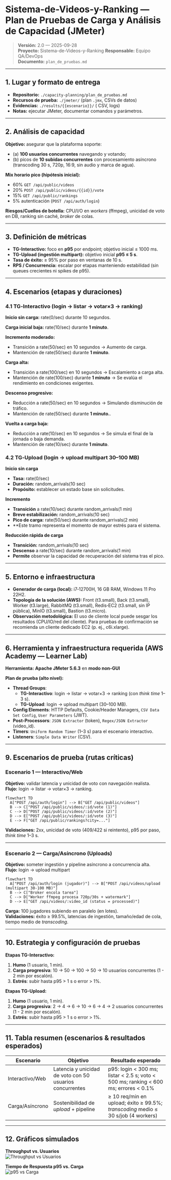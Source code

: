 # Sistema-de-Videos-y-Ranking — Plan de Pruebas de Carga y Análisis de Capacidad (JMeter)

> **Versión:** 2.0 — 2025-09-28  
> **Proyecto:** Sistema-de-Videos-y-Ranking 
> **Responsable:** Equipo QA/DevOps  
> **Documento:** `plan_de_pruebas.md`

---

## 1. Lugar y formato de entrega
- **Repositorio:** `./capacity-planning/plan_de_pruebas.md`  
- **Recursos de prueba:** `./jmeter/` (plan `.jmx`, CSVs de datos)  
- **Evidencias:** `./results/{{escenario}}/` ( CSV, logs)  
- **Notas:** ejecutar JMeter, documentar comandos y parámetros.

---

## 2. Análisis de capacidad
**Objetivo:** asegurar que la plataforma soporte: 
- (a) **100 usuarios concurrentes** navegando y votando;
- (b) picos de **10 subidas concurrentes** con procesamiento asíncrono (transcoding 30 s, 720p, 16:9, sin audio y marca de agua).

**Mix horario pico (hipótesis inicial):**
- 60% `GET /api/public/videos`
- 20% `POST /api/public/videos/{{id}}/vote`
- 15% `GET /api/public/rankings`
- 5% autenticación (`POST /api/auth/login`)

**Riesgos/Cuellos de botella:** CPU/I/O en *workers* (ffmpeg), unicidad de voto en DB, ranking sin caché, *broker* de colas.

---

## 3. Definición de métricas
- **TG-Interactivo:** foco en **p95** por endpoint; objetivo inicial ≤ 1000 ms.
- **TG-Upload (ingestión multipart):** objetivo inicial **p95 ≤ 5 s**.
- **Tasa de éxito:** ≥ 95% por paso en ventanas de 10 s.
- **RPS / Concurrencia:** escalar por etapas manteniendo estabilidad (sin queues crecientes ni spikes de p95).

---

## 4. Escenarios (etapas y duraciones)
### 4.1 TG‑Interactivo (login → listar → votar×3 → ranking)

**Inicio sin carga:** rate(0/sec) durante 10 segundos.

**Carga inicial baja:** rate(10/sec) durante **1 minuto**.

**Incremento moderado:**
- Transición a rate(50/sec) en 10 segundos → Aumento de carga.
- Mantención de rate(50/sec) durante **1 minuto**.

**Carga alta:**
- Transición a rate(100/sec) en 10 segundos → Escalamiento a carga alta.
- Mantención de rate(100/sec) durante **1 minuto** → Se evalúa el rendimiento en condiciones exigentes.

**Descenso progresivo:**
- Reducción a rate(50/sec) en 10 segundos → Simulando disminución de tráfico.
- Mantención de rate(50/sec) durante **1 minuto.**.

**Vuelta a carga baja:**
- Reducción a rate(10/sec) en 10 segundos → Se simula el final de la jornada o baja demanda.
- Mantención de rate(10/sec) durante **1 minuto**.

### 4.2 TG‑Upload (login → upload multipart 30–100 MB)

**Inicio sin carga**
- **Tasa:** rate(0/sec)
- **Duración:** random_arrivals(10 sec)
- **Propósito:** establecer un estado base sin solicitudes.

**Incremento**
- **Transición** a rate(10/sec) durante random_arrivals(1 min)
- **Breve estabilización:** random_arrivals(10 sec)
- **Pico de carga:** rate(50/sec) durante random_arrivals(2 min)
- **Este tramo representa el momento de mayor estrés para el sistema.

**Reducción rápida de carga**
- **Transición:** random_arrivals(10 sec)
- **Descenso** a rate(10/sec) durante random_arrivals(1 min)
- **Permite** observar la capacidad de recuperación del sistema tras el pico.

---

## 5. Entorno e infraestructura
- **Generador de carga (local):** i7‑12700H, 16 GB RAM, Windows 11 Pro 22H2.
- **Topología de la solución (AWS):** Front (t3.small), Back (t3.small), Worker (t3.large), RabbitMQ (t3.small),
  Redis‑EC2 (t3.small, sin IP pública), MinIO (t3.small), Bastion (t3.micro).
- **Observación metodológica:** El uso de cliente local puede sesgar los resultados (CPU/IO/red del cliente).
  Para pruebas de confirmación se recomienda un cliente dedicado EC2 (p. ej., c6i.xlarge).

---
  

## 6. Herramienta y **infraestructura requerida** (AWS Academy — Learner Lab)
**Herramienta:** **Apache JMeter 5.6.3** en **modo non-GUI**

**Plan de prueba (alto nivel):**
- **Thread Groups**:  
  - **TG-Interactivo**: login → listar → votar×3 → ranking (con *think time* 1–3 s).  
  - **TG-Upload**: login → upload multipart (30–100 MB).
- **Config Elements**: HTTP Defaults, Cookie/Header Managers, `CSV Data Set Config`, `User Parameters` (JWT).  
- **Post-Processors**: `JSON Extractor` (token), `Regex/JSON Extractor` (video_id).  
- **Timers**: `Uniform Random Timer` (1–3 s) para el escenario interactivo.  
- **Listeners**: `Simple Data Writer` (CSV).  

---

## 9. Escenarios de prueba (rutas críticas)

### Escenario 1 — Interactivo/Web
**Objetivo:** validar latencia y unicidad de voto con navegación realista.  
**Flujo:** login → listar → votar×3 → ranking.

```mermaid
flowchart TD
  A["POST /api/auth/login"] --> B["GET /api/public/videos"]
  B --> C["POST /api/public/videos/:id/vote (1)"] 
  C --> D["POST /api/public/videos/:id/vote (2)"]
  D --> E["POST /api/public/videos/:id/vote (3)"]
  E --> F["GET /api/public/rankings?city=..."]
```

**Validaciones:** 2xx, unicidad de voto (409/422 si reintento), p95 por paso, *think time* 1–3 s.

---

### Escenario 2 — Carga/Asíncrono (Uploads)
**Objetivo:** someter ingestión y pipeline asíncrono a concurrencia alta.  
**Flujo:** login → upload multipart

```mermaid
flowchart TD
  A["POST /api/auth/login (jugador)"] --> B["POST /api/videos/upload (multipart 30-100 MB)"]
  B --> C["Broker encola tarea"]
  C --> D["Worker ffmpeg procesa 720p/30s + watermark"]
  D --> E["GET /api/videos/:video_id (status = processed)"]
```

**Carga:** 100 jugadores subiendo en paralelo (en lotes).  
**Validaciones:** éxito ≥ 99.5%, latencias de ingestión, tamaño/edad de cola, tiempo medio de *transcoding*.

---

## 10. Estrategia y configuración de pruebas
**Etapas TG-Interactivo:**  
1) **Humo** (1 usuario, 1 min).  
2) **Carga progresiva**: 10 → 50 → 100 → 50 → 10 usuarios concurrentes (1 - 2 min por escalón).  
3) **Estrés**: subir hasta p95 > 1 s o error > 1%.

**Etapas TG-Upload:**  
1) **Humo** (1 usuario, 1 min).  
2) **Carga progresiva**: 2 → 4 → 6 → 10 → 6 → 4 → 2 usuarios concurrentes (1 - 2 min por escalón).  
3) **Estrés**: subir hasta p95 > 1 s o error > 1%.  

---

## 11. Tabla resumen (escenarios & resultados esperados)

| Escenario | Objetivo | Resultado esperado |
|---|---|---|
| Interactivo/Web | Latencia y unicidad de voto con 50 usuarios concurrentes | p95: login < 300 ms; listar < 2.5 s; voto < 500 ms; ranking < 600 ms; errores < 0.1% |
| Carga/Asíncrono | Sostenibilidad de *upload* + pipeline | ≥ 10 req/min en upload; éxito ≥ 99.5%; *transcoding* medio ≤ 30 s/job (4 workers) |

---

## 12. Gráficos simulados
**Throughput vs. Usuarios**  
![Throughput vs Usuarios](jmeter_throughput_vs_users.png)

**Tiempo de Respuesta p95 vs. Carga**  
![p95 vs Carga](jmeter_tiempo_respuesta_vs_carga.png)
